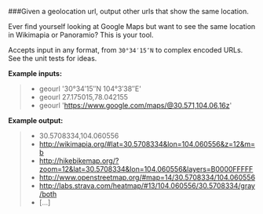 ###Given a geolocation url, output other urls that show the same location.

Ever find yourself looking at Google Maps but want to see the same location in Wikimapia or Panoramio?  This is your tool.

Accepts input in any format, from `30°34′15″N` to complex encoded URLs.  See the unit tests for ideas.

**Example inputs:**
> - geourl '30°34′15″N 104°3′38″E'
> - geourl 27.175015,78.042155
> - geourl 'https://www.google.com/maps/@30.571,104.06,16z'

**Example output:**

> - 30.5708334,104.060556
> - http://wikimapia.org/#lat=30.5708334&lon=104.060556&z=12&m=b
> - http://hikebikemap.org/?zoom=12&lat=30.5708334&lon=104.060556&layers=B0000FFFFF
> - http://www.openstreetmap.org/#map=14/30.5708334/104.060556
> - http://labs.strava.com/heatmap/#13/104.060556/30.5708334/gray/both
> - [...]

